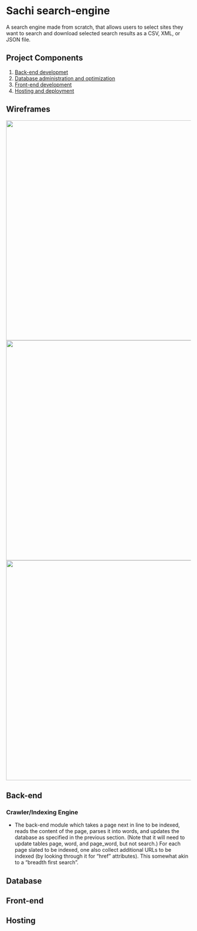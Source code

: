 # Sachi search-engine

A search engine made from scratch, that allows users to select sites they want to search and download selected search results as a CSV, XML, or JSON file.

## Project Components
1. [Back-end developmet](#Back-end) 
2. [Database administration and optimization](#Databse)
3. [Front-end development](#Front-end)
4. [Hosting and deployment](#Hosting)

## Wireframes

<img src="" width=600>
<img src="" width=600>
<img src="" width=600>

## Back-end
### Crawler/Indexing Engine 
- The back-end module which takes a page next in line to be indexed, reads the content of the page, parses it into words, and updates the database as specified in the previous section. (Note that it will need to update tables page, word, and page_word, but not search.) For each page slated to be indexed, one also collect additional URLs to be indexed (by looking through it for “href” attributes). This somewhat akin to a “breadth first search”. 

## Database

## Front-end

## Hosting
